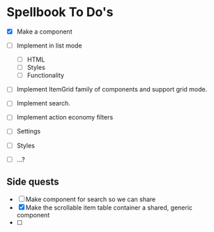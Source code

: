 # Spellbook To Do's

- [x] Make a component
- [ ] Implement in list mode
  - [ ] HTML
  - [ ] Styles
  - [ ] Functionality
- [ ] Implement ItemGrid family of components and support grid mode.
- [ ] Implement search.
- [ ] Implement action economy filters
- [ ] Settings
- [ ] Styles
- [ ] ...?


## Side quests

- [ ] Make component for search so we can share
- [x] Make the scrollable item table container a shared, generic component
- [ ] 